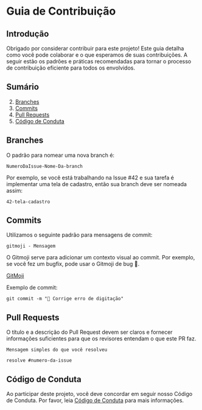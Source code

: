 # Guia de Contribuição

## Introdução

Obrigado por considerar contribuir para este projeto! Este guia detalha como você pode colaborar e o que esperamos de suas contribuições. A seguir estão os padrões e práticas recomendadas para tornar o processo de contribuição eficiente para todos os envolvidos.

## Sumário

2. [Branches](#branches)
3. [Commits](#commits)
4. [Pull Requests](#pull-requests)
5. [Código de Conduta](#código-de-conduta)

## Branches

O padrão para nomear uma nova branch é:

```
NumeroDaIssue-Nome-Da-branch
```

Por exemplo, se você está trabalhando na Issue #42 e sua tarefa é implementar uma tela de cadastro, então sua branch deve ser nomeada assim:

```
42-tela-cadastro
```

## Commits

Utilizamos o seguinte padrão para mensagens de commit:

```
gitmoji - Mensagem
```


O Gitmoji serve para adicionar um contexto visual ao commit. Por exemplo, se você fez um bugfix, pode usar o Gitmoji de bug 🐛.

[GitMoji](https://gitmoji.dev/)

Exemplo de commit:

```
git commit -m "🐛 Corrige erro de digitação"
```

## Pull Requests

O título e a descrição do Pull Request devem ser claros e fornecer informações suficientes para que os revisores entendam o que este PR faz.

```
Mensagem simples do que você resolveu

resolve #numero-da-issue
```


## Código de Conduta

Ao participar deste projeto, você deve concordar em seguir nosso Código de Conduta. Por favor, leia [Código de Conduta](https://github.com/UnBArqDsw2023-2/2023.2_G3_ProjetoAmazon/blob/main/CODE_OF_CONDUCT.md) para mais informações.
